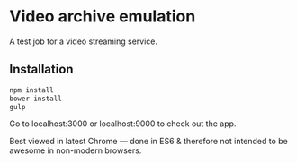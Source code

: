 # Video archive emulation
A test job for a video streaming service.

## Installation
```bash
npm install
bower install
gulp
```
Go to localhost:3000 or localhost:9000 to check out the app.

Best viewed in latest Chrome — done in ES6 & therefore not intended to be awesome in non-modern browsers.
